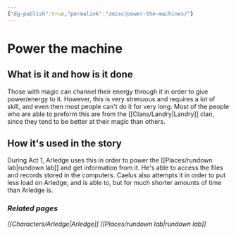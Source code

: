```yaml
---
{"dg-publish":true,"permalink":"/misc/power-the-machines/"}
---
```


# Power the machine
## What is it and how is it done
Those with magic can channel their energy through it in order to give power/energy to it. However, this is very strenuous and requires a lot of skill, and even then most people can't do it for very long. Most of the people who are able to preform this are from the [[Clans/Landry\|Landry]] clan, since they tend to be better at their magic than others.
## How it's used in the story
During Act 1, Arledge uses this in order to power the [[Places/rundown lab\|rundown lab]] and get information from it. He's able to access the files and records stored in the computers. Caelus also attempts it in order to put less load on Arledge, and is able to, but for much shorter amounts of time than Arledge is.
### *Related pages*
*[[Characters/Arledge\|Arledge]]*
*[[Places/rundown lab\|rundown lab]]*